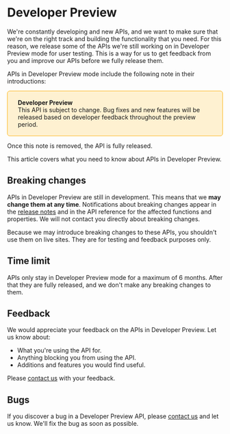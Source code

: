 # Developer Preview


We're constantly developing and new APIs, and we want to make sure that we're on the right track and building the functionality that you need. For this reason, we release some of the APIs we're still working on in Developer Preview mode for user testing. This is a way for us to get feedback from you and improve our APIs before we fully release them.

APIs in Developer Preview mode include the following note in their introductions:

<div style="background-color: #FEF1D1; padding: 18px 24px; border-radius: 6px; border: 1px solid #FDB10C; box-sizing: border-box; display: inline-block">
    <b>Developer Preview</b>
    <br/>
    <span>This API is subject to change. Bug fixes and new features will be released based on developer feedback throughout the preview period.</span>
</div>

Once this note is removed, the API is fully released.

This article covers what you need to know about APIs in Developer Preview.

## Breaking changes 



APIs in Developer Preview are still in development. This means that we **may change them at any time**. Notifications about breaking changes appear in the [release notes](https://dev.wix.com/docs/rest/articles/what-s-new/release-notes) and in the API reference for the affected functions and properties. We will not contact you directly about breaking changes. 


Because we may introduce breaking changes to these APIs, you shouldn't use them on live sites. They are for testing and feedback purposes only.

## Time limit 
APIs only stay in Developer Preview mode for a maximum of 6 months. After that they are fully released, and we don't make any breaking changes to them.

## Feedback 
We would appreciate your feedback on the APIs in Developer Preview. Let us know about:

* What you're using the API for.
* Anything blocking you from using the API.
* Additions and features you would find useful.

Please [contact us](https://discord.com/channels/1114269395317968906/1288424315838005259) with your feedback.

## Bugs 
If you discover a bug in a Developer Preview API, please [contact us](https://discord.com/channels/1114269395317968906/1288424315838005259) and let us know.  We'll fix the bug as soon as possible.
